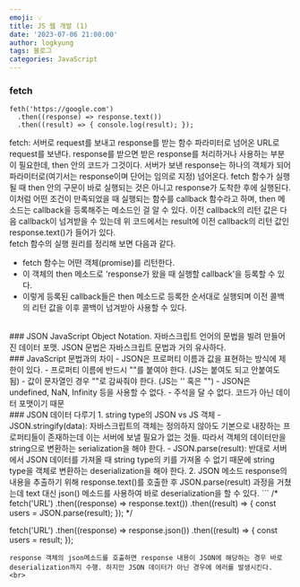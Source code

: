 ```yaml
---
emoji: 💡
title: JS 웹 개발 (1)
date: '2023-07-06 21:00:00'
author: logkyung
tags: 블로그
categories: JavaScript
---
```

### fetch
```
feth('https://google.com')
  .then((response) => response.text())
  .then((result) => { console.log(result); });
```
fetch: 서버로 request를 보내고 response를 받는 함수
파라미터로 넘어온 URL로 request를 보낸다.
response를 받으면 받은 response를 처리하거나 사용하는 부분이 필요한데, then 안의 코드가 그것이다.
서버가 보낸 response는 하나의 객체가 되어 파라미터로(여기서는 response이며 단어는 임의로 지정) 넘어온다.
fetch 함수가 실행될 때 then 안의 구문이 바로 실행되는 것은 아니고 response가 도착한 후에 실행된다. 이처럼 어떤 조건이 만족되었을 때 실행되는 함수를 callback 함수라고 하며, then 메소드는 callback을 등록해주는 메소드인 걸 알 수 있다.
이전 callback의 리턴 값은 다음 callback이 넘겨받을 수 있는데 위 코드에서는 result에 이전 callback의 리턴 값인 response.text()가 들어가 있다.
<br>
fetch 함수의 실행 원리를 정리해 보면 다음과 같다.
- fetch 함수는 어떤 객체(promise)를 리턴한다.
- 이 객체의 then 메소드로 'response가 왔을 때 실행할 callback'을 등록할 수 있다.
- 이렇게 등록된 callback들은 then 메소드로 등록한 순서대로 실행되며 이전 콜백의 리턴 값을 이후 콜백이 넘겨받아 사용할 수 있다.
<br>
### JSON
JavaScript Object Notation.
자바스크립트 언어의 문법을 빌려 만들어진 데이터 포맷.
JSON 문법은 자바스크립트 문법과 거의 유사하다.
<br>
### JavaScript 문법과의 차이
- JSON은 프로퍼티 이름과 값을 표현하는 방식에 제한이 있다.
	- 프로퍼티 이름에 반드시 ""를 붙여야 한다. (JS는 붙여도 되고 안붙여도 됨)
	- 값이 문자열인 경우 ""로 감싸줘야 한다. (JS는 '' 혹은 "")
- JSON은 undefined, NaN, Infinity 등을 사용할 수 없다.
- 주석을 달 수 없다. 코드가 아닌 데이터 포맷이기 때문
<br>
### JSON 데이터 다루기
1. string type의 JSON vs JS 객체
- JSON.stringify(data): 자바스크립트의 객체는 정의하지 않아도 기본으로 내장하는 프로퍼티들이 존재하는데 이는 서버에 보낼 필요가 없는 것들. 따라서 객체의 데이터만을 string으로 변환하는 serialization을 해야 한다.
- JSON.parse(result): 반대로 서버에서 JSON 데이터를 가져올 때 string type의 키를 가져올 수 없기 때문에 string type을 객체로 변환하는 deserialization을 해야 한다.
2. JSON 메소드
response의 내용을 추출하기 위해 response.text()를 호출한 후 JSON.parse(result) 과정을 거쳤는데 text 대신 json() 메소드를 사용하여 바로 deserialization을 할 수 있다.
```
/*
fetch('URL')
  .then((response) => response.text())
  .then((result) => {
    const users = JSON.parse(result);
  });
*/

fetch('URL')
  .then((response) => response.json())
  .then((result) => { const users = result; });
```
response 객체의 json메소드를 호출하면 response 내용이 JSON에 해당하는 경우 바로 deserialization까지 수행. 하지만 JSON 데이터가 아닌 경우에 에러를 발생시킨다.
<br>
